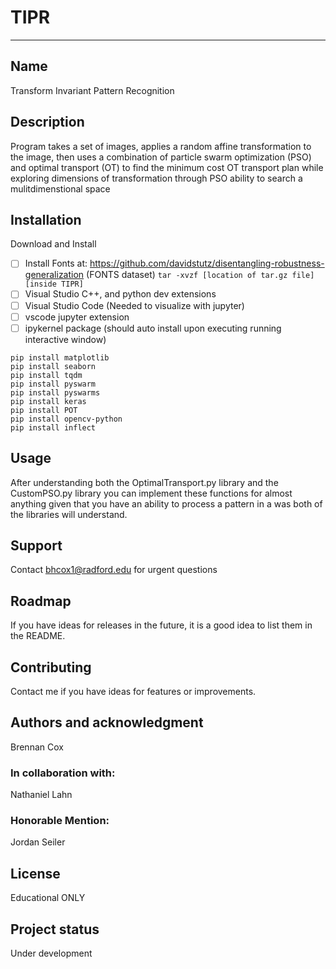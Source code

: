# TIPR

***

## Name
Transform Invariant Pattern Recognition

## Description
Program takes a set of images, applies a random affine transformation to the image, then uses a combination of particle swarm optimization (PSO) and optimal transport (OT) to find the minimum cost OT transport plan while exploring dimensions of transformation through PSO ability to search a mulitdimenstional space

## Installation

Download and Install
- [ ] Install Fonts at: https://github.com/davidstutz/disentangling-robustness-generalization (FONTS dataset)
      ```
      tar -xvzf [location of tar.gz file] [inside TIPR]
      ```
- [ ] Visual Studio C++, and python dev extensions
- [ ] Visual Studio Code (Needed to visualize with jupyter)
- [ ] vscode jupyter extension
- [ ] ipykernel package (should auto install upon executing running interactive window)
```
pip install matplotlib
pip install seaborn
pip install tqdm
pip install pyswarm
pip install pyswarms
pip install keras
pip install POT
pip install opencv-python
pip install inflect
```

## Usage
After understanding both the OptimalTransport.py library and the CustomPSO.py library you can implement these functions for almost anything given that you have an ability to process a pattern in a was both of the libraries will understand.

## Support
Contact bhcox1@radford.edu for urgent questions

## Roadmap
If you have ideas for releases in the future, it is a good idea to list them in the README.

## Contributing
Contact me if you have ideas for features or improvements.

## Authors and acknowledgment
Brennan Cox
### In collaboration with:
Nathaniel Lahn
### Honorable Mention:
Jordan Seiler

## License
Educational ONLY

## Project status
Under development
